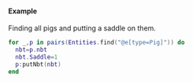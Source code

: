 #### Example
Finding all pigs and putting a saddle on them.
```lua
for _,p in pairs(Entities.find("@e[type=Pig]")) do
  nbt=p.nbt
  nbt.Saddle=1
  p:putNbt(nbt)
end
```
